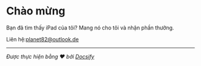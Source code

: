 # Chào mừng

Bạn đã tìm thấy iPad của tôi? Mang nó cho tôi và nhận phần thưởng.

Liên hệ:[planet82@outlook.de](mailto:planet82@outlook.de)

* * *

_Được thực hiện bằng ❤ bởi [Docsify](https://docsify.js.org/)_
